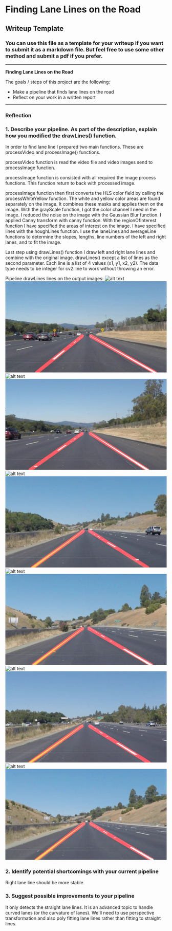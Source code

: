 # **Finding Lane Lines on the Road** 

## Writeup Template

### You can use this file as a template for your writeup if you want to submit it as a markdown file. But feel free to use some other method and submit a pdf if you prefer.

---

**Finding Lane Lines on the Road**

The goals / steps of this project are the following:
* Make a pipeline that finds lane lines on the road
* Reflect on your work in a written report

---

[//]: # (Image References)

[whiteCurve]: ./test_images/solidWhiteCurve.jpg "solidWhiteCurve - original"
[whiteCurveOutput]: ./test_images/output/solidWhiteCurve.jpg "solidWhiteCurve - output"
[whiteRight]: ./test_images/solidWhiteRight.jpg "solidWhiteRight - original"
[whiteRightOutput]: ./test_images/output/solidWhiteRight.jpg "solidWhiteRight - output"
[yellowCurve]: ./test_images/solidYellowCurve.jpg "solidYellowCurve - original"
[yellowCurveOutput]: ./test_images/output/solidYellowCurve.jpg "solidYellowCurve - output"
[yellowCurve2]: ./test_images/solidYellowCurve2.jpg "solidYellowCurve2 - original"
[yellowCurve2Output]: ./test_images/output/solidYellowCurve2.jpg "solidYellowCurve2 - output"
[yellowLeft]: ./test_images/solidYellowLeft.jpg "solidYellowLeft - original"
[yellowLeftOutput]: ./test_images/output/solidYellowLeft.jpg "solidYellowLeft - output"
[whiteSwitch]: ./test_images/whiteCarLaneSwitch.jpg "whiteCarLaneSwitch - original"
[whiteSwitchOutput]: ./test_images/output/whiteCarLaneSwitch.jpg "whiteCarLaneSwitch - output"


### Reflection

### 1. Describe your pipeline. As part of the description, explain how you modified the drawLines() function.

In order to find lane line I prepared two main functions. These are processVideo and processImage() functions. 

processVideo function is read the video file and video images send to processImage function.

processImage function is consisted with all required the image process functions.
This function return to back with processed image.

processImage function then first converts the HLS color field by calling the processWhiteYellow function. The white and yellow color areas are found separately on the image. It combines these masks and applies them on the image. With the grayScale function, I got the color channel I need in the image. I reduced the noise on the image with the Gaussian Blur function. I applied Canny transform with canny function. With the regionOfInterest function I have specified the areas of interest on the image. I have specified lines with the houghLines function. I use the laneLines and averageLine functions to determine the slopes, lengths, line numbers of the left and right lanes, and to fit the image.

Last step using drawLines() function I draw left and right lane lines and combine with the original image.
drawLines() except a list of lines as the second parameter. Each line is a list of 4 values (x1, y1, x2, y2). The data type needs to be integer for cv2.line to work without throwing an error.

Pipeline drawLines lines on the output images:
![alt text][whiteCurve]
![alt text][whiteCurveOutput]
![alt text][whiteRight]
![alt text][whiteRightOutput]
![alt text][yellowCurve]
![alt text][yellowCurveOutput]
![alt text][yellowCurve2]
![alt text][yellowCurve2Output]
![alt text][yellowLeft]
![alt text][yellowLeftOutput]
![alt text][whiteSwitch]
![alt text][whiteSwitchOutput]


### 2. Identify potential shortcomings with your current pipeline

Right lane line should be more stable.

### 3. Suggest possible improvements to your pipeline

It only detects the straight lane lines. It is an advanced topic to handle curved lanes (or the curvature of lanes). We'll need to use perspective transformation and also poly fitting lane lines rather than fitting to straight lines.

